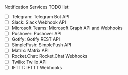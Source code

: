 <!--
 Copyright 2024 EvickaStudio

 Licensed under the Apache License, Version 2.0 (the "License");
 you may not use this file except in compliance with the License.
 You may obtain a copy of the License at

     http://www.apache.org/licenses/LICENSE-2.0

 Unless required by applicable law or agreed to in writing, software
 distributed under the License is distributed on an "AS IS" BASIS,
 WITHOUT WARRANTIES OR CONDITIONS OF ANY KIND, either express or implied.
 See the License for the specific language governing permissions and
 limitations under the License.
-->

Notification Services TODO list:

- [ ] Telegram: Telegram Bot API
- [ ] Slack: Slack Webhook API
- [ ] Microsoft Teams: Microsoft Graph API and Webhooks
- [ ] Pushover: Pushover API
- [ ] Gotify: Gotify REST API
- [ ] SimplePush: SimplePush API
- [ ] Matrix: Matrix API
- [ ] Rocket.Chat: Rocket.Chat Webhooks
- [ ] Twilio: Twilio API
- [ ] IFTTT: IFTTT Webhooks
